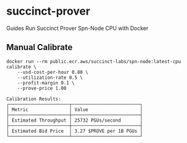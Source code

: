 # succinct-prover
Guides Run Succinct Prover Spn-Node CPU with Docker


## Manual Calibrate

```
docker run --rm public.ecr.aws/succinct-labs/spn-node:latest-cpu calibrate \
    --usd-cost-per-hour 0.80 \
    --utilization-rate 0.5 \
    --profit-margin 0.1 \
    --prove-price 1.00
```

```
Calibration Results:
┌──────────────────────┬─────────────────────────┐
│ Metric               │ Value                   │
├──────────────────────┼─────────────────────────┤
│ Estimated Throughput │ 25732 PGUs/second       │
├──────────────────────┼─────────────────────────┤
│ Estimated Bid Price  │ 3.27 $PROVE per 1B PGUs │
└──────────────────────┴─────────────────────────┘
```